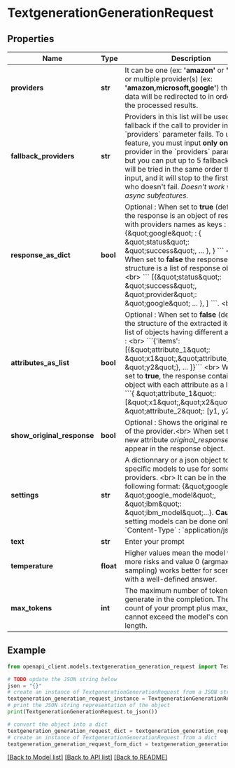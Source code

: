 # TextgenerationGenerationRequest


## Properties

Name | Type | Description | Notes
------------ | ------------- | ------------- | -------------
**providers** | **str** | It can be one (ex: **&#39;amazon&#39;** or **&#39;google&#39;**) or multiple provider(s) (ex: **&#39;amazon,microsoft,google&#39;**)             that the data will be redirected to in order to get the processed results. | 
**fallback_providers** | **str** | Providers in this list will be used as fallback if the call to provider in &#x60;providers&#x60; parameter fails.     To use this feature, you must input **only one** provider in the &#x60;providers&#x60; parameter. but you can put up to 5 fallbacks.  They will be tried in the same order they are input, and it will stop to the first provider who doesn&#39;t fail.   *Doesn&#39;t work with async subfeatures.*      | [optional] 
**response_as_dict** | **bool** | Optional : When set to **true** (default), the response is an object of responses with providers names as keys : &lt;br&gt;                    &#x60;&#x60;&#x60; {\&quot;google\&quot; : { \&quot;status\&quot;: \&quot;success\&quot;, ... }, } &#x60;&#x60;&#x60; &lt;br&gt;                 When set to **false** the response structure is a list of response objects : &lt;br&gt;                     &#x60;&#x60;&#x60; [{\&quot;status\&quot;: \&quot;success\&quot;, \&quot;provider\&quot;: \&quot;google\&quot; ... }, ] &#x60;&#x60;&#x60;. &lt;br&gt;                    | [optional] [default to True]
**attributes_as_list** | **bool** | Optional : When set to **false** (default) the structure of the extracted items is list of objects having different attributes : &lt;br&gt;      &#x60;&#x60;&#x60;{&#39;items&#39;: [{\&quot;attribute_1\&quot;: \&quot;x1\&quot;,\&quot;attribute_2\&quot;: \&quot;y2\&quot;}, ... ]}&#x60;&#x60;&#x60; &lt;br&gt;      When it is set to **true**, the response contains an object with each attribute as a list : &lt;br&gt;      &#x60;&#x60;&#x60;{ \&quot;attribute_1\&quot;: [\&quot;x1\&quot;,\&quot;x2\&quot;, ...], \&quot;attribute_2\&quot;: [y1, y2, ...]}&#x60;&#x60;&#x60;  | [optional] [default to False]
**show_original_response** | **bool** | Optional : Shows the original response of the provider.&lt;br&gt;         When set to **true**, a new attribute *original_response* will appear in the response object. | [optional] [default to False]
**settings** | **str** | A dictionnary or a json object to specify specific models to use for some providers. &lt;br&gt;                     It can be in the following format: {\&quot;google\&quot; : \&quot;google_model\&quot;, \&quot;ibm\&quot;: \&quot;ibm_model\&quot;...}.                      **Caution**: setting models can be done only with &#x60;Content-Type&#x60; : &#x60;application/json&#x60;.                       | [optional] 
**text** | **str** | Enter your prompt | 
**temperature** | **float** | Higher values mean the model will take more risks and value 0 (argmax sampling) works better for scenarios with a well-defined answer. | [optional] [default to 0.0]
**max_tokens** | **int** | The maximum number of tokens to generate in the completion. The token count of your prompt plus max_tokens cannot exceed the model&#39;s context length. | [optional] [default to 1000]

## Example

```python
from openapi_client.models.textgeneration_generation_request import TextgenerationGenerationRequest

# TODO update the JSON string below
json = "{}"
# create an instance of TextgenerationGenerationRequest from a JSON string
textgeneration_generation_request_instance = TextgenerationGenerationRequest.from_json(json)
# print the JSON string representation of the object
print(TextgenerationGenerationRequest.to_json())

# convert the object into a dict
textgeneration_generation_request_dict = textgeneration_generation_request_instance.to_dict()
# create an instance of TextgenerationGenerationRequest from a dict
textgeneration_generation_request_form_dict = textgeneration_generation_request.from_dict(textgeneration_generation_request_dict)
```
[[Back to Model list]](../README.md#documentation-for-models) [[Back to API list]](../README.md#documentation-for-api-endpoints) [[Back to README]](../README.md)


